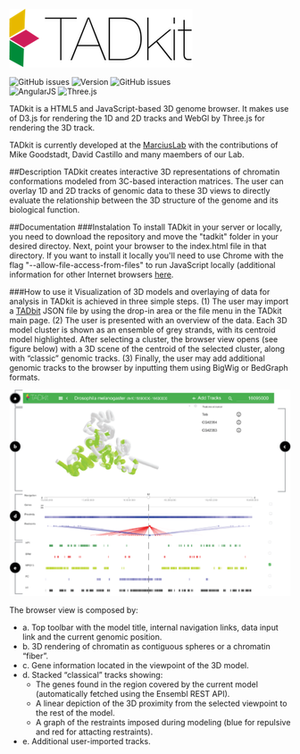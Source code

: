 ![TADkit Logo](https://raw.githubusercontent.com/3DGenomes/TADkit/master/docs/assets/logo/tadkit-logo-title.png)

![GitHub issues](https://img.shields.io/github/issues/3DGenomes/TADkit.svg)
![Version](https://img.shields.io/github/release/3DGenomes/TADkit.svg)
![GitHub issues](https://img.shields.io/github/license/3DGenomes/TADkit.svg)
<br />
![AngularJS](https://img.shields.io/badge/AngularJS-1.6.10-red.svg)
![Three.js](https://img.shields.io/badge/Three.js-v0.97.0-orange.svg)


TADkit is a HTML5 and JavaScript-based 3D genome browser. It makes use of D3.js for rendering the 1D and 2D tracks and WebGl by Three.js for rendering the 3D track.

TADkit is currently developed at the [MarciusLab](http://www.marciuslab.org) with the contributions of Mike Goodstadt, David Castillo and many maembers of our Lab.

##Description
TADkit creates interactive 3D representations of chromatin conformations modeled from 3C-based interaction matrices. 
The user can overlay 1D and 2D tracks of genomic data to these 3D views to directly evaluate the relationship 
between the 3D structure of the genome and its biological function.

##Documentation
###Instalation
To install TADkit in your server or locally, you need to download the repository and move the "tadkit" folder 
in your desired directoy. Next, point your browser to the index.html file in that directory. If you want to install it
locally you'll need to use Chrome with the flag "--allow-file-access-from-files" to run JavaScript locally (additional information for other Internet browsers [here](https://github.com/mrdoob/three.js/wiki/How-to-run-things-locally).

###How to use it
Visualization of 3D models and overlaying of data for analysis in TADkit is achieved in three simple steps. (1) The user may import a [TADbit](http://3Dgenomes.org/tadbit/) JSON file by using the drop-in area or the file menu in the TADkit main page. (2) The user is presented with an overview of the data. Each 3D model cluster is shown as an ensemble of grey strands, with its centroid model highlighted. After selecting a cluster, the browser view opens (see figure below) with a 3D scene of the centroid of the selected cluster, along with “classic” genomic tracks. (3) Finally, the user may add additional genomic tracks to the browser by inputting them using BigWig or BedGraph formats.

![Browser View](https://raw.githubusercontent.com/3DGenomes/TADkit/master/docs/assets/screenshots/tadkit_scene.png)

The browser view is composed by: 
* a. Top toolbar with the model title, internal navigation links, data input link and the current genomic position.
* b. 3D rendering of chromatin as contiguous spheres or a chromatin “fiber”. 
* c. Gene information located in the viewpoint of the 3D model.
* d. Stacked “classical” tracks showing: 
  * The genes found in the region covered by the current model (automatically fetched using the Ensembl REST API).
  * A linear depiction of the 3D proximity from the selected viewpoint to the rest of the model.
  * A graph of the restraints imposed during modeling (blue for repulsive and red for attacting restraints). 
* e. Additional user-imported tracks.

